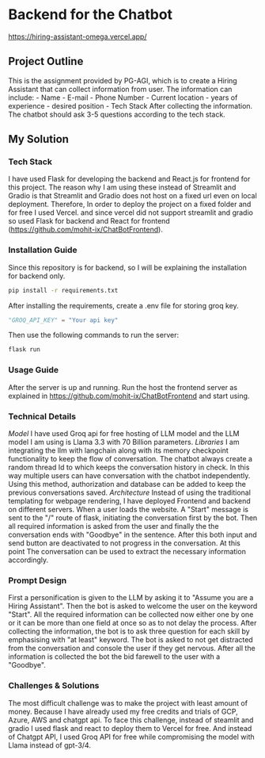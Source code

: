 # Backend for the Chatbot

https://hiring-assistant-omega.vercel.app/

## Project Outline

This is the assignment provided by PG-AGI, which is to create a Hiring Assistant that can collect information from user.
The information can include:
    - Name
    - E-mail
    - Phone Number
    - Current location
    - years of experience
    - desired position
    - Tech Stack
After collecting the information. The chatbot should ask 3-5 questions according to the tech stack.

## My Solution

### Tech Stack
I have used Flask for developing the backend and React.js for frontend for this project.
The reason why I am using these instead of Streamlit and Gradio is that Streamlit and Gradio does not host on a fixed url even on local deployment.
Therefore, In order to deploy the project on a fixed folder and for free I used Vercel. and since vercel did not support streamlit and gradio so used Flask for backend and React for frontend (https://github.com/mohit-ix/ChatBotFrontend).

### Installation Guide

Since this repository is for backend, so I will be explaining the installation for backend only.

```bash
pip install -r requirements.txt
```

After installing the requirements, create a .env file for storing groq key.
```python
"GROQ_API_KEY" = "Your api key"
```

Then use the following commands to run the server:
```bash
flask run
```

### Usage Guide

After the server is up and running. Run the host the frontend server as explained in https://github.com/mohit-ix/ChatBotFrontend and start using.

### Technical Details

*Model* I have used Groq api for free hosting of LLM model and the LLM model I am using is Llama 3.3 with 70 Billion parameters.
*Libraries* I am integrating the llm with langchain along with its memory checkpoint functionality to keep the flow of conversation. The chatbot always create a random thread Id to which keeps the conversation history in check. In this way multiple users can have conversation with the chatbot independently. Using this method, authorization and database can be added to keep the previous conversations saved.
*Architecture* Instead of using the traditional templating for webpage rendering, I have deployed Frontend and backend on different servers. When a user loads the website. A "Start" message is sent to the "/" route of flask, initiating the conversation first by the bot. Then all required information is asked from the user and finally the the conversation ends with "Goodbye" in the sentence. After this both input and send button are deactivated to not progress in the conversation.
At this point The conversation can be used to extract the necessary information accordingly.

### Prompt Design

First a personification is given to the LLM by asking it to "Assume you are a Hiring Assistant". Then the bot is asked to welcome the user on the keyword "Start".
All the required information can be collected now either one by one or it can be more than one field at once so as to not delay the process.
After collecting the information, the bot is to ask three question for each skill by emphasising with "at least" keyword.
The bot is asked to not get distracted from the conversation and console the user if they get nervous.
After all the information is collected the bot the bid farewell to the user with a "Goodbye".

### Challenges & Solutions

The most difficult challenge was to make the project with least amount of money. Because I have already used my free credits and trials of GCP, Azure, AWS and chatgpt api.
To face this challenge, instead of steamlit and gradio I used flask and react to deploy them to Vercel for free. And instead of Chatgpt API, I used Groq API for free while compromising the model with Llama instead of gpt-3/4.
